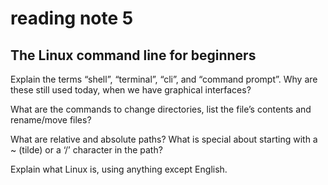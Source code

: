 # reading note 5

## The Linux command line for beginners

Explain the terms “shell”, “terminal”, “cli”, and “command prompt”. Why are these still used today, when we have graphical interfaces?

What are the commands to change directories, list the file’s contents and rename/move files?

What are relative and absolute paths? What is special about starting with a ~ (tilde) or a ‘/’ character in the path?

Explain what Linux is, using anything except English.
